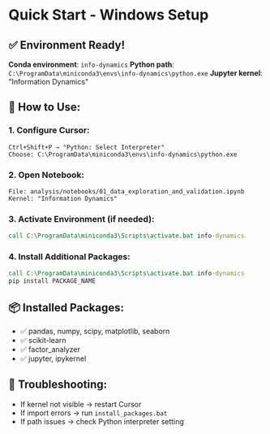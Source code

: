 # Quick Start - Windows Setup

## ✅ Environment Ready!

**Conda environment**: `info-dynamics`
**Python path**: `C:\ProgramData\miniconda3\envs\info-dynamics\python.exe`
**Jupyter kernel**: "Information Dynamics"

## 🚀 How to Use:

### 1. Configure Cursor:
```
Ctrl+Shift+P → "Python: Select Interpreter"
Choose: C:\ProgramData\miniconda3\envs\info-dynamics\python.exe
```

### 2. Open Notebook:
```
File: analysis/notebooks/01_data_exploration_and_validation.ipynb
Kernel: "Information Dynamics"
```

### 3. Activate Environment (if needed):
```cmd
call C:\ProgramData\miniconda3\Scripts\activate.bat info-dynamics
```

### 4. Install Additional Packages:
```cmd
call C:\ProgramData\miniconda3\Scripts\activate.bat info-dynamics
pip install PACKAGE_NAME
```

## 📦 Installed Packages:
- ✅ pandas, numpy, scipy, matplotlib, seaborn
- ✅ scikit-learn 
- ✅ factor_analyzer
- ✅ jupyter, ipykernel

## 🔧 Troubleshooting:
- If kernel not visible → restart Cursor
- If import errors → run `install_packages.bat`
- If path issues → check Python interpreter setting 